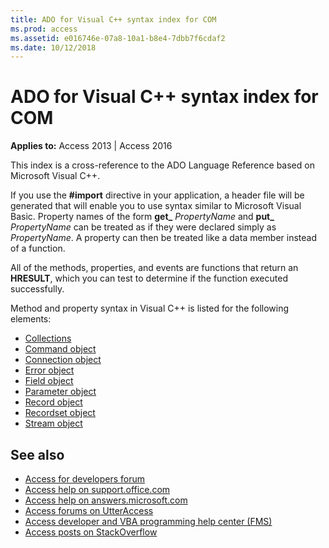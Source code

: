 ```yaml
---
title: ADO for Visual C++ syntax index for COM
ms.prod: access
ms.assetid: e016746e-07a8-10a1-b8e4-7dbb7f6cdaf2
ms.date: 10/12/2018
---
```



# ADO for Visual C++ syntax index for COM

**Applies to:** Access 2013 | Access 2016

This index is a cross-reference to the ADO Language Reference based on Microsoft Visual C++.

If you use the **#import** directive in your application, a header file will be generated that will enable you to use syntax similar to Microsoft Visual Basic. Property names of the form **get_** _PropertyName_ and **put_** _PropertyName_ can be treated as if they were declared simply as _PropertyName_. A property can then be treated like a data member instead of a function.

All of the methods, properties, and events are functions that return an **HRESULT**, which you can test to determine if the function executed successfully.

Method and property syntax in Visual C++ is listed for the following elements:

- [Collections](collections-ado-for-visual-c-plus-plus-syntax.md)   
- [Command object](command-ado-for-visual-c-plus-plus-syntax.md)   
- [Connection object](connection-ado-for-visual-c-plus-plus-syntax.md)   
- [Error object](error-ado-for-visual-c-plus-plus-syntax.md)   
- [Field object](field-ado-for-visual-c-plus-plus-syntax.md)   
- [Parameter object](parameter-ado-for-visual-c-plus-plus-syntax.md)   
- [Record object](record-ado-for-visual-c-plus-plus-syntax.md)   
- [Recordset object](recordset-ado-for-visual-c-plus-plus-syntax.md)  
- [Stream object](stream-ado-for-visual-c-plus-plus-syntax.md)
    
## See also

- [Access for developers forum](https://social.msdn.microsoft.com/Forums/office/home?forum=accessdev)
- [Access help on support.office.com](https://support.office.com/search/results?query=Access)
- [Access help on answers.microsoft.com](https://answers.microsoft.com/)
- [Access forums on UtterAccess](http://www.utteraccess.com/forum/index.php?act=idx)
- [Access developer and VBA programming help center (FMS)](http://www.fmsinc.com/MicrosoftAccess/developer/)
- [Access posts on StackOverflow](https://stackoverflow.com/questions/tagged/ms-access)
